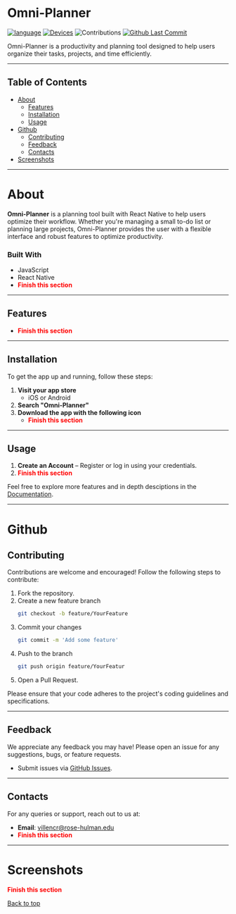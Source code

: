 # Omni-Planner
[![language](https://img.shields.io/badge/language-JS-239120)](https://developer.mozilla.org/en-US/docs/Web/JavaScript)
[![Devices](https://img.shields.io/badge/devices-iOS,_android-blue)](#)
![Contributions](https://img.shields.io/badge/contributions-welcome-orange)
[![Github Last Commit](https://img.shields.io/github/last-commit/avichaljadeja2002/omni-planner)](#)

Omni-Planner is a productivity and planning tool designed to help users organize their tasks, projects, and time efficiently.

---

## Table of Contents
- [About](#about)
   - [Features](#features)
   - [Installation](#installation)
   - [Usage](#usage)
- [Github](#github)
   - [Contributing](#contributing)
   - [Feedback](#feedback)
   - [Contacts](#contacts)
- [Screenshots](#screenshots)

---

# About
**Omni-Planner** is a planning tool built with React Native to help users optimize their workflow. Whether you're managing a small to-do list or planning large projects, Omni-Planner provides the user with a flexible interface and robust features to optimize productivity.

### Built With
- JavaScript
- React Native
- <span style="color:red">**Finish this section**</span>

---

## Features
- <span style="color:red">**Finish this section**</span>

---

## Installation
To get the app up and running, follow these steps:

1. **Visit your app store**
      - iOS or Android
2. **Search "Omni-Planner"**
3. **Download the app with the following icon**
   - <span style="color:red">**Finish this section**</span>

---

## Usage
1. **Create an Account** – Register or log in using your credentials.
2. <span style="color:red">**Finish this section**</span>

Feel free to explore more features and in depth desciptions in the [Documentation](https://github.com/avichaljadeja2002/omni-planner/wiki).

---
# Github

## Contributing
Contributions are welcome and encouraged! Follow the following steps to contribute:

1. Fork the repository.
2. Create a new feature branch
   ```bash
   git checkout -b feature/YourFeature
3. Commit your changes
   ```bash
   git commit -m 'Add some feature'
4. Push to the branch 
   ```bash
   git push origin feature/YourFeatur
5. Open a Pull Request.

Please ensure that your code adheres to the project's coding guidelines and specifications.

---

## Feedback
We appreciate any feedback you may have! Please open an issue for any suggestions, bugs, or feature requests.

- Submit issues via [GitHub Issues](https://github.com/avichaljadeja2002/omni-planner/issues).

---

## Contacts
For any queries or support, reach out to us at:
- **Email**: [villencr@rose-hulman.edu](mailto:villencr@rose-hulman.edu)
- <span style="color:red">**Finish this section**</span>

---

# Screenshots
<span style="color:red">**Finish this section**</span>

[Back to top](#top)

